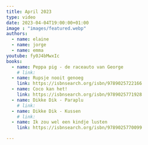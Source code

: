 ```yaml
---
title: April 2023
type: video
date: 2023-04-04T19:00:00+01:00
image : "images/featured.webp"
authors:
  - name: elaine
  - name: jorge
  - name: emma
youtube: fy0J4bMwxIc
books:
  - name: Peppa pig - de raceauto van George
    # link:
  - name: Rupsje nooit genoeg
    link: https://isbnsearch.org/isbn/9789025722166
  - name: Coco kan het!
    link: https://isbnsearch.org/isbn/9789025771928
  - name: Dikke Dik - Paraplu
    # link:
  - name: Dikke Dik - Kussen
    # link:
  - name: Ik zou wel een kindje lusten
    link: https://isbnsearch.org/isbn/9789025770099

---
```


